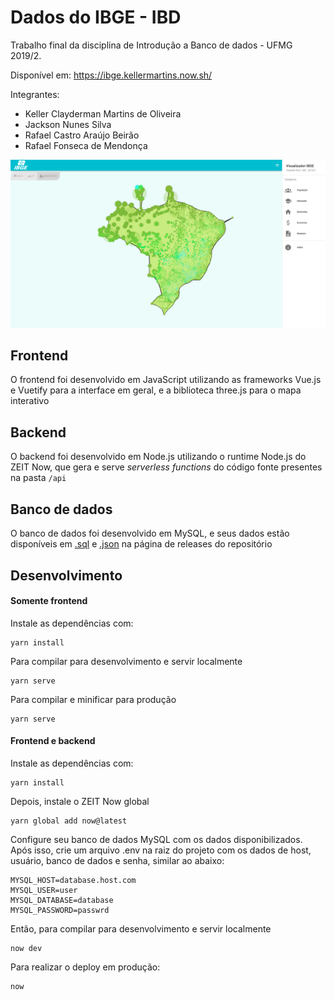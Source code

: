 # Dados do IBGE - IBD

Trabalho final da disciplina de Introdução a Banco de dados - UFMG 2019/2.

Disponível em: https://ibge.kellermartins.now.sh/

Integrantes:

* Keller Clayderman Martins de Oliveira
* Jackson Nunes Silva
* Rafael Castro Araújo Beirão
* Rafael Fonseca de Mendonça

![Interface](interface.png?raw=true)

## Frontend

O frontend foi desenvolvido em JavaScript utilizando as frameworks Vue.js e Vuetify para a interface em geral, e a biblioteca three.js para o mapa interativo

## Backend

O backend foi desenvolvido em Node.js utilizando o runtime Node.js do ZEIT Now, que gera e serve _serverless functions_ do código fonte presentes na pasta `/api`

## Banco de dados

O banco de dados foi desenvolvido em MySQL, e seus dados estão disponíveis em [.sql](https://github.com/KellerMartins/IBD/releases/download/v1.0/ibge.sql) e [.json](https://github.com/KellerMartins/IBD/releases/download/v1.0/ibge_csv.zip) na página de releases do repositório

## Desenvolvimento
#### Somente frontend
Instale as dependências com: 
```
yarn install
```

Para compilar para desenvolvimento e servir localmente
```
yarn serve
```

Para compilar e minificar para produção
```
yarn serve
```

#### Frontend e backend
Instale as dependências com: 
```
yarn install
```

Depois, instale o ZEIT Now global
```
yarn global add now@latest
```

Configure seu banco de dados MySQL com os dados disponibilizados. Após isso, crie um arquivo .env na raiz do projeto com os dados de host, usuário, banco de dados e senha, similar ao abaixo:

```
MYSQL_HOST=database.host.com
MYSQL_USER=user
MYSQL_DATABASE=database
MYSQL_PASSWORD=passwrd
```
Então, para compilar para desenvolvimento e servir localmente
```
now dev
```

Para realizar o deploy em produção:
```
now
```
